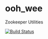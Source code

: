 # ooh_wee
Zookeeper Utilities

[![Build Status](https://travis-ci.org/Regulators/ooh_wee.svg?branch=master)](https://travis-ci.org/Regulators/ooh_wee)